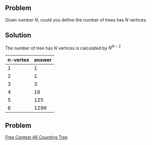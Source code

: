 ## Problem
Given number $N$, could you define the number of trees has $N$ vertices.

## Solution
The number of tree has $N$ vertices is calculated by $N^{N-2}$

| n-vertex | answer |
|----------|--------|
| 1        | 1      |
| 2        | 1      |
| 3        | 3      |
| 4        | 16     |
| 5        | 125    |
| 6        | 1296   |

## Problem
[Free Contest 46 Counting Tree](https://oj.vnoi.info/problem/fc046_countingtree)
